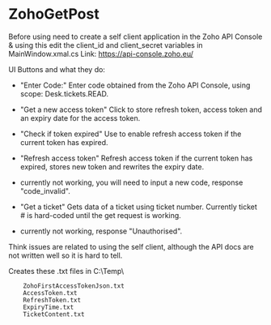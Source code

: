 # ZohoGetPost

Before using need to create a self client application in the Zoho API Console & using this edit the client_id and client_secret variables in MainWindow.xmal.cs
Link: https://api-console.zoho.eu/

UI Buttons and what they do:

- "Enter Code:"
Enter code obtained from the Zoho API Console, using scope: Desk.tickets.READ.

- "Get a new access token"
Click to store refresh token, access token and an expiry date for the access token.

- "Check if token expired"
Use to enable refresh access token if the current token has expired.

- "Refresh access token"
Refresh access token if the current token has expired, stores new token and rewrites the expiry date.
- currently not working, you will need to input a new code, response "code_invalid".

- "Get a ticket"
Gets data of a ticket using ticket number. Currently ticket # is hard-coded until the get request is working. 
- currently not working, response "Unauthorised". 

Think issues are related to using the self client, although the API docs are not written well so it is hard to tell. 

Creates these .txt files in C:\Temp\

        ZohoFirstAccessTokenJson.txt
        AccessToken.txt
        RefreshToken.txt
        ExpiryTime.txt
        TicketContent.txt
